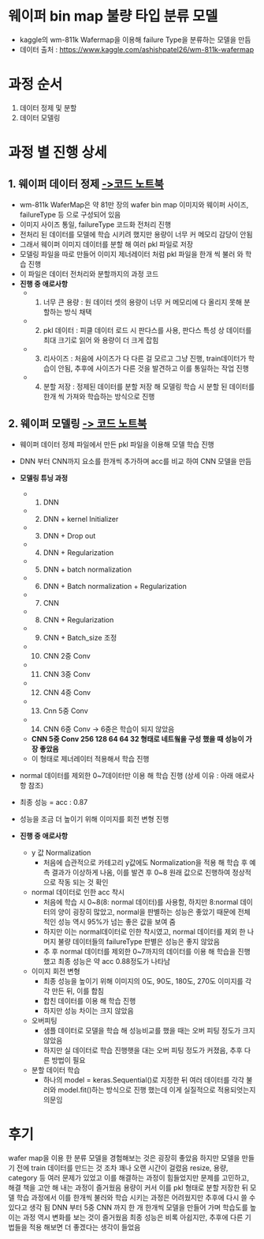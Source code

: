 # 웨이퍼 bin map 불량 타입 분류 모델 
- kaggle의 wm-811k Wafermap을 이용해 failure Type을 분류하는 모델을 만듬 
- 데이터 출처 : https://www.kaggle.com/ashishpatel26/wm-811k-wafermap

# 과정 순서 
1. 데이터 정제 및 분할
2. 데이터 모델링 

# 과정 별 진행 상세 
## 1. 웨이퍼 데이터 정제 [->코드 노트북](../wafer/wafer_data_preprocess.ipynb)
- wm-811k WaferMap은 약 81만 장의 wafer bin map 이미지와 웨이퍼 사이즈, failureType 등 으로 구성되어 있음 
- 이미지 사이즈 통일, failureType 코드화 전처리 진행 
- 전처리 된 데이터를 모델에 학습 시키려 했지만 용량이 너무 커 메모리 감당이 안됨 
- 그래서 웨이퍼 이미지 데이터를 분할 해 여러 pkl 파일로 저장 
- 모델링 파일을 따로 만들어 이미지 제너레이터 처럼 pkl 파일을 한개 씩 불러 와 학습 진행 
- 이 파일은 데이터 전처리와 분할까지의 과정 코드 
- **진행 중 애로사항**
  - 1. 너무 큰 용량 : 원 데이터 셋의 용량이 너무 커 메모리에 다 올리지 못해 분할하는 방식 채택 
  - 2. pkl 데이터 : 피클 데이터 로드 시 판다스를 사용, 판다스 특성 상 데이터를 최대 크기로 읽어 와 용량이 더 크게 잡힘 
  - 3. 리사이즈 : 처음에 사이즈가 다 다른 걸 모르고 그냥 진행, train데이터가 학습이 안됨, 추후에 사이즈가 다른 것을 발견하고 이를 통일하는 작업 진행 
  - 4. 분할 저장 : 정제된 데이터를 분할 저장 해 모델링 학습 시 분할 된 데이터를 한개 씩 가져와 학습하는 방식으로 진행 

## 2. 웨이퍼 모델링 [-> 코드 노트북](../wafer/wafer_modeling.ipynb)
- 웨이퍼 데이터 정제 파일에서 만든 pkl 파일을 이용해 모델 학습 진행 
- DNN 부터 CNN까지 요소를 한개씩 추가하며 acc를 비교 하여 CNN 모델을 만듬 
- **모델링 튜닝 과정**
  - 1. DNN 
  - 2. DNN + kernel Initializer
  - 3. DNN + Drop out 
  - 4. DNN + Regularization
  - 5. DNN + batch normalization 
  - 6. DNN + Batch normalization + Regularization 
  - 7. CNN
  - 8. CNN + Regularization 
  - 9. CNN + Batch_size 조정 
  - 10. CNN 2중 Conv 
  - 11. CNN 3중 Conv
  - 12. CNN 4중 Conv
  - 13. Cnn 5중 Conv
  - 14. CNN 6중 Conv -> 6중은 학습이 되지 않았음 
  - **CNN 5중 Conv 256 128 64 64 32 형태로 네트웤을 구성 했을 때 성능이 가장 좋았음** 
  - 이 형태로 제너레이터 적용해서 학습 진행 
 - normal 데이터를 제외한 0~7데이터만 이용 해 학습 진행 (상세 이유 : 아래 애로사항 참조)
 - 최종 성능 = acc : 0.87
 - 성능을 조금 더 높이기 위해 이미지를 회전 변형 진행 




- **진행 중 애로사항** 
  - y 값 Normalization 
    - 처음에 습관적으로 카테고리 y값에도 Normalization을 적용 해 학습 후 예측 결과가 이상하게 나옴, 이를 발견 후 0~8 원래 값으로 진행하여 정상적으로 작동 되는 것 확인 
  - normal 데이터로 인한 acc 착시 
    - 처음에 학습 시 0~8(8: normal 데이터)를 사용함, 하지만 8:normal 데이터의 양이 굉장히 많았고, normal을 판별하는 성능은 좋았기 때문에 전체적인 성능 역시 95%가 넘는 좋은 값을 보여 줌 
    - 하지만 이는 normal데이터로 인한 착시였고, normal 데이터를 제외 한 나머지 불량 데이터들의 failureType 판별은 성능은 좋지 않았음
    - 추 후 normal 데이터를 제외한 0~7까지의 데이터를 이용 해 학습을 진행했고 최종 성능은 약 acc 0.88정도가 나타남 
  - 이미지 회전 변형   
    - 최종 성능을 높이기 위해 이미지의 0도, 90도, 180도, 270도 이미지를 각각 만든 뒤, 이를 합침 
    - 합친 데이터를 이용 해 학습 진행
    - 하지만 성능 차이는 크지 않았음 
  - 오버피팅 
    - 샘플 데이터로 모델을 학습 해 성능비교를 했을 때는 오버 피팅 정도가 크지 않았음
    - 하지만 실 데이터로 학습 진행햇을 대는 오버 피팅 정도가 커졌음, 추후 다른 방법이 필요
  - 분할 데이터 학습 
    - 하나의 model = keras.Sequential()로 지정한 뒤 여러 데이터를 각각 불러와 model.fit()하는 방식으로 진행 했는데 이게 실질적으로 적용되엇는지 의문임    

# 후기
wafer map을 이용 한 분류 모델을 경험해보는 것은 굉장히 좋았음
하지만 모델을 만들기 전에 train 데이터를 만드는 것 조차 꽤나 오랜 시간이 걸렸음
resize, 용량, category 등 여러 문제가 있었고 이를 해결하는 과정이 힘들었지만 문제를 고민하고, 해결 책을 고안 해 내는 과정이 즐거웠음
용량이 커서 이를 pkl 형태로 분할 저장한 뒤 모델 학습 과정에서 이를 한개씩 불러와 학습 시키는 과정은 어려웠지만 추후에 다시 쓸 수 있다고 생각 됨
DNN 부터 5중 CNN 까지 한 개 한개씩 모델을 만들어 가며 학습도를 높이는 과정 역시 변화를 보는 것이 즐거웠음
최종 성능은 비록 아쉽지만, 추후에 다른 기법들을 적용 해보면 더 좋겠다는 생각이 들었음
